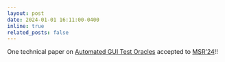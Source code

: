 ```yaml
---
layout: post
date: 2024-01-01 16:11:00-0400
inline: true
related_posts: false
---
```


One technical paper on <a href="https://ieeexplore.ieee.org/abstract/document/10555784">Automated GUI Test Oracles</a> accepted to <a href="https://conf.researchr.org/home/msr-2024">MSR’24</a>!! 